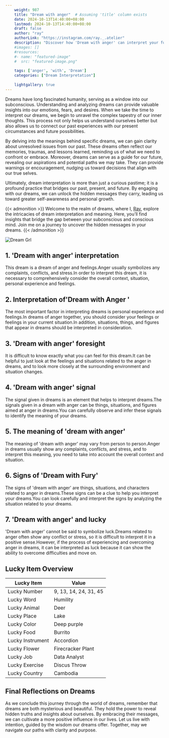 ```yaml
---
    weight: 987
    title: "Dream with anger"  # Assuming 'title' column exists
    date: 2024-10-13T14:40:00+08:00
    lastmod: 2024-10-13T14:40:00+08:00
    draft: false
    author: "ray"
    authorLink: "https://instagram.com/ray._.atelier"
    description: "Discover how 'Dream with anger' can interpret your future and uncover its significant meanings in your life."
    #images: []
    #resources:
    #- name: "featured-image"
    #  src: "featured-image.png"
    
    tags: ['anger', 'with', 'Dream']
    categories: ["Dream Interpretation"]
    
    lightgallery: true
---
```

    
Dreams have long fascinated humanity, serving as a window into our subconscious. Understanding and analyzing dreams can provide valuable insights into our emotions, fears, and desires. When we take the time to interpret our dreams, we begin to unravel the complex tapestry of our inner thoughts. This process not only helps us understand ourselves better but also allows us to connect our past experiences with our present circumstances and future possibilities.

By delving into the meanings behind specific dreams, we can gain clarity about unresolved issues from our past. These dreams often reflect our memories, traumas, and lessons learned, reminding us of what we need to confront or embrace. Moreover, dreams can serve as a guide for our future, revealing our aspirations and potential paths we may take. They can provide warnings or encouragement, nudging us toward decisions that align with our true selves.

Ultimately, dream interpretation is more than just a curious pastime; it is a profound practice that bridges our past, present, and future. By engaging with our dreams, we can unlock the hidden messages they carry, leading us toward greater self-awareness and personal growth.

{{< admonition >}}
Welcome to the realm of dreams, where I, [Ray](https://instagram.com/ray._.atelier), explore the intricacies of dream interpretation and meaning. Here, you’ll find insights that bridge the gap between your subconscious and conscious mind. Join me on a journey to uncover the hidden messages in your dreams.
{{< /admonition >}}

![Dream Grl](https://cdn.pixabay.com/photo/2017/11/02/03/35/gothic-2910057_1280.jpg "Dream Grl")

## 1. 'Dream with anger' interpretation
This dream is a dream of anger and feelings.Anger usually symbolizes any complaints, conflicts, and stress.In order to interpret this dream, it is necessary to comprehensively consider the overall context, situation, personal experience and feelings.

## 2. Interpretation of'Dream with Anger '
The most important factor in interpreting dreams is personal experience and feelings.In dreams of anger together, you should consider your feelings or feelings in your current situation.In addition, situations, things, and figures that appear in dreams should be interpreted in consideration.

## 3. 'Dream with anger' foresight
It is difficult to know exactly what you can feel for this dream.It can be helpful to just look at the feelings and situations related to the anger in dreams, and to look more closely at the surrounding environment and situation changes.

## 4. 'Dream with anger' signal
The signal given in dreams is an element that helps to interpret dreams.The signals given in a dream with anger can be things, situations, and figures aimed at anger in dreams.You can carefully observe and infer these signals to identify the meaning of your dreams.

## 5. The meaning of 'dream with anger'
The meaning of 'dream with anger' may vary from person to person.Anger in dreams usually show any complaints, conflicts, and stress, and to interpret this meaning, you need to take into account the overall context and situation.

## 6. Signs of 'Dream with Fury'
The signs of 'dream with anger' are things, situations, and characters related to anger in dreams.These signs can be a clue to help you interpret your dreams.You can look carefully and interpret the signs by analyzing the situation related to your dreams.

## 7. 'Dream with anger' and lucky
'Dream with anger' cannot be said to symbolize luck.Dreams related to anger often show any conflict or stress, so it is difficult to interpret it in a positive sense.However, if the process of experiencing and overcoming anger in dreams, it can be interpreted as luck because it can show the ability to overcome difficulties and move on.

## Lucky Item Overview
| Lucky Item          | Value              |
|---------------|--------------------|
| Lucky Number        | 9, 13, 14, 24, 31, 45  |
| Lucky Word          | Humility |
| Lucky Animal        | Deer |
| Lucky Place         | Lake     |
| Lucky Color         | Deep purple     |
| Lucky Food          | Burrito      |
| Lucky Instrument    | Accordion |
| Lucky Flower        | Firecracker Plant    |
| Lucky Job           | Data Analyst       |
| Lucky Exercise      | Discus Throw  |
| Lucky Country       | Cambodia    |


##  Final Reflections on Dreams

As we conclude this journey through the world of dreams, remember that dreams are both mysterious and beautiful. They hold the power to reveal hidden truths and insights about ourselves. By embracing their messages, we can cultivate a more positive influence in our lives. Let us live with intention, guided by the wisdom our dreams offer. Together, may we navigate our paths with clarity and purpose.
